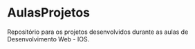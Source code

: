 # AulasProjetos
Repositório para os projetos desenvolvidos durante as aulas de Desenvolvimento Web - IOS.
